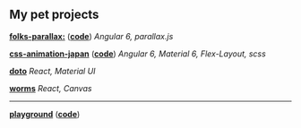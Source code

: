 ## My pet projects

[**folks-parallax:**](https://ilnazv.github.io/folks-parallax/) ([**code**](https://github.com/ilnazv/folks-parallax)) _Angular 6, parallax.js_

[**css-animation-japan**](https://ilnazv.github.io/css-animation-japan/) ([**code**](https://github.com/ilnazv/css-animation-japan)) _Angular 6, Material 6, Flex-Layout, scss_

[**doto**](https://ilnazv.github.io/doto/) _React, Material UI_

[**worms**](https://ilnazv.github.io/worm/) _React, Canvas_

----------------

[**playground**](https://ilnazv.github.io/ng-sandbox/) 
([**code**](https://github.com/ilnazv/ng-sandbox))
